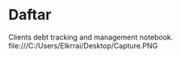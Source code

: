 # Daftar
Clients debt tracking and management notebook.
file:///C:/Users/Elkrrai/Desktop/Capture.PNG
